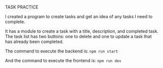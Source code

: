 TASK PRACTICE

I created a program to create tasks and get an idea of ​​any tasks I need to complete.

It has a module to create a task with a title, description, and completed task.
The task list has two buttons: one to delete and one to update a task that has already been completed.


The command to execute the backend is:
````npm run start````

And the command to execute the frontend is:
````npm run dev````





